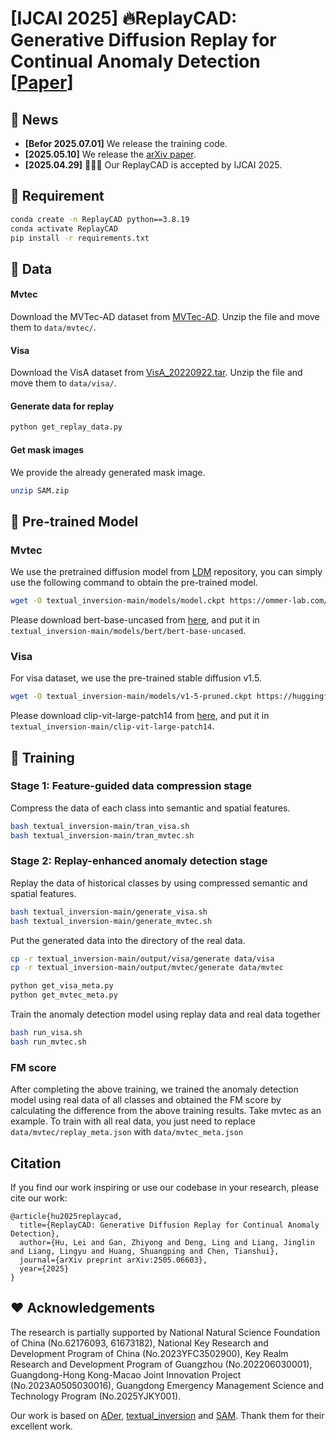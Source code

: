 # [IJCAI 2025] 🔥ReplayCAD: Generative Diffusion Replay for Continual Anomaly Detection [[Paper](https://arxiv.org/abs/2505.06603)]


## 📅 News
- **[Befor 2025.07.01]** We release the training code.
- **[2025.05.10]** We release the [arXiv paper](https://arxiv.org/abs/2505.06603).
- **[2025.04.29]** 🎉🎉🎉 Our ReplayCAD is accepted by IJCAI 2025.

## 🔨 Requirement
```bash
conda create -n ReplayCAD python==3.8.19
conda activate ReplayCAD
pip install -r requirements.txt
```

## 🐳 Data

#### Mvtec

Download the MVTec-AD dataset from [MVTec-AD](https://www.mvtec.com/company/research/datasets/mvtec-ad). Unzip the file and move them to `data/mvtec/`.

#### Visa

Download the VisA dataset from [VisA_20220922.tar](https://amazon-visual-anomaly.s3.us-west-2.amazonaws.com/VisA_20220922.tar). Unzip the file and move them to `data/visa/`.


#### Generate data for replay

```bash
python get_replay_data.py
```

#### Get mask images

We provide the already generated mask image.

```bash
unzip SAM.zip
```

## 🍔 Pre-trained Model

### Mvtec

We use the pretrained diffusion model from [LDM](https://github.com/CompVis/latent-diffusion) repository, you can simply use the following command to obtain the pre-trained model.
```bash
wget -O textual_inversion-main/models/model.ckpt https://ommer-lab.com/files/latent-diffusion/nitro/txt2img-f8-large/model.ckpt
```

Please download bert-base-uncased from [here](https://huggingface.co/google-bert/bert-base-uncased), and put it in `textual_inversion-main/models/bert/bert-base-uncased`.

### Visa

For visa dataset, we use the pre-trained stable diffusion v1.5.

```bash
wget -O textual_inversion-main/models/v1-5-pruned.ckpt https://huggingface.co/stable-diffusion-v1-5/stable-diffusion-v1-5/resolve/main/v1-5-pruned.ckpt
```

Please download clip-vit-large-patch14 from [here](https://huggingface.co/openai/clip-vit-large-patch14), and put it in `textual_inversion-main/clip-vit-large-patch14`.


## 🚀 Training
###  Stage 1: Feature-guided data compression stage

Compress the data of each class into semantic and spatial features.

```bash
bash textual_inversion-main/tran_visa.sh
bash textual_inversion-main/tran_mvtec.sh
```

###  Stage 2: Replay-enhanced anomaly detection stage

Replay the data of historical classes by using compressed semantic and spatial features.

```bash
bash textual_inversion-main/generate_visa.sh
bash textual_inversion-main/generate_mvtec.sh
```

Put the generated data into the directory of the real data.

```bash
cp -r textual_inversion-main/output/visa/generate data/visa
cp -r textual_inversion-main/output/mvtec/generate data/mvtec

python get_visa_meta.py
python get_mvtec_meta.py
```

Train the anomaly detection model using replay data and real data together

```bash
bash run_visa.sh
bash run_mvtec.sh
```

###  FM score

After completing the above training, we trained the anomaly detection model using real data of all classes and obtained the FM score by calculating the difference from the above training results. Take mvtec as an example. To train with all real data, you just need to replace `data/mvtec/replay_meta.json` with `data/mvtec_meta.json`

## Citation
If you find our work inspiring or use our codebase in your research, please cite our work:
```
@article{hu2025replaycad,
  title={ReplayCAD: Generative Diffusion Replay for Continual Anomaly Detection},
  author={Hu, Lei and Gan, Zhiyong and Deng, Ling and Liang, Jinglin and Liang, Lingyu and Huang, Shuangping and Chen, Tianshui},
  journal={arXiv preprint arXiv:2505.06603},
  year={2025}
}
```

## ❤️ Acknowledgements
The research is partially supported by National Natural Science Foundation of China (No.62176093, 61673182), National Key Research and Development Program of China (No.2023YFC3502900), Key Realm Research and Development Program of Guangzhou (No.202206030001), Guangdong-Hong Kong-Macao Joint Innovation Project (No.2023A0505030016), Guangdong Emergency Management Science and Technology Program (No.2025YJKY001).

Our work is based on [ADer](https://github.com/zhangzjn/ADer), [textual_inversion](https://github.com/rinongal/textual_inversion) and [SAM](https://github.com/facebookresearch/segment-anything). Thank them for their excellent work.
